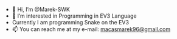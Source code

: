 - 👋 Hi, I’m @Marek-SWK
- 👀 I’m interested in Programming in EV3 Language
- Currently I am programming Snake on the EV3
- 📫 You can reach me at my e-mail: macasmarek96@gmail.com
